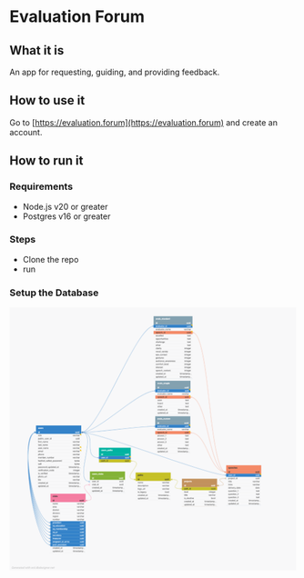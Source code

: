 # Evaluation Forum

## What it is
An app for requesting, guiding, and providing feedback.

## How to use it

Go to [https://evaluation.forum](https://evaluation.forum) and create an account.


## How to run it

### Requirements
  - Node.js v20 or greater
  - Postgres v16 or greater

### Steps
  - Clone the repo
  - run 


### Setup the Database
![ERD](erd.png)
